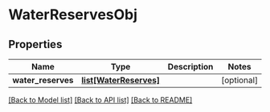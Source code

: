 # WaterReservesObj

## Properties
Name | Type | Description | Notes
------------ | ------------- | ------------- | -------------
**water_reserves** | [**list[WaterReserves]**](WaterReserves.md) |  | [optional] 

[[Back to Model list]](../README.md#documentation-for-models) [[Back to API list]](../README.md#documentation-for-api-endpoints) [[Back to README]](../README.md)


